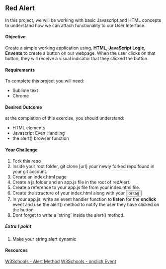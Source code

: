 <h2>Red Alert</h2>

<p>In this project, we will be working with basic Javascript and HTML concepts to understand how we can attach functionality to our User Interface.</p>

<h4>Objective</h4>
<p>Create a simple working application using, <b>HTML</b>, <b>JavaScript Logic</b>, <b>Envents</b> to create a button on our webpage. When the user clicks on that button, they will receive a visual indicator that they clicked the button.</p>

<h4>Requirements</h4>
<p>To complete this project you will need:</p>
<ul>
  <li>Sublime text</li>
  <li>Chrome</li>
</ul>

<h4>Desired Outcome</h4>
<p>at the completion of this exercise, you should understand:</p>
<ul>
  <li>HTML elements</li>
  <li>Javascript Even Handling</li>
  <li>the alert() browser function</li>
</ul>

<h4>Your Challenge</h4>
<ol>
  <li>Fork this repo</li>
  <li>Inside your root folder, git clone [url] your newly forked repo found in your git account.</li>
  <li>Create an index.html page</li>
  <li>Create a js folder and an app.js file in the root of redAlert.</li>
  <li>Create a reference to your app.js file from your index.html file.</li>
  <li>Create the structure of your index.html along with your <button> or <a> tag</li>
  <li>In your app.js, write an event handler function to <b>listen</b> for the <b>onclick</b> event and use the alert() method to notify the user they have clicked on the button</li>
  <li>Dont forget to write a 'string' inside the alert() method.</li>
</ol>

<h5>Extra 1 point</h5>
<ol>
  <li>Make your string alert dynamic</li>
</ol>

<h4>Resources</h4>
<a href="http://www.w3schools.com/jsref/met_win_alert.asp">W3Schools - Alert Method</a>
<a href="http://www.w3schools.com/jsref/event_onclick.asp">W3Schools - onclick Event </a>
